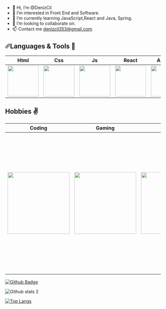 - 👋 Hi, I’m @DenizCil
- 👀 I’m interested in Front End and Software.
- 🌱 I’m currently learning JavaScript,React and Java, Spring.
- 💞️ I’m looking to collaborate on.
- 📫 Contact me denizcil353@gmail.com.


<h2 dir="auto"><a id="user-content-languages--tools-" class="anchor" aria-hidden="true" href="#languages--tools-"><svg class="octicon octicon-link" viewBox="0 0 16 16" version="1.1" width="16" height="16" aria-hidden="true"><path fill-rule="evenodd" d="M7.775 3.275a.75.75 0 001.06 1.06l1.25-1.25a2 2 0 112.83 2.83l-2.5 2.5a2 2 0 01-2.83 0 .75.75 0 00-1.06 1.06 3.5 3.5 0 004.95 0l2.5-2.5a3.5 3.5 0 00-4.95-4.95l-1.25 1.25zm-4.69 9.64a2 2 0 010-2.83l2.5-2.5a2 2 0 012.83 0 .75.75 0 001.06-1.06 3.5 3.5 0 00-4.95 0l-2.5 2.5a3.5 3.5 0 004.95 4.95l1.25-1.25a.75.75 0 00-1.06-1.06l-1.25 1.25a2 2 0 01-2.83 0z"></path></svg></a>Languages &amp; Tools <g-emoji class="g-emoji" alias="muscle" fallback-src="https://github.githubassets.com/images/icons/emoji/unicode/1f4aa.png">💪</g-emoji></h2>
<table>
<thead>
<tr>
<th align="center">Html</th>
<th align="center">Css</th>
<th align="center">Js</th>
<th align="center">React</th>
<th align="center">Angular</th>
<th align="center">Git</th>
<th align="center">Github</th>
<th align="center">VS Code</th>
  </tr>
</thead>
<tbody>
<tr>
<td align="center"><a target="_blank" rel="noopener noreferrer" href="https://camo.githubusercontent.com/667a1b5f72fd3bea2f990da4a75cd30b92899281133f8b3cd2d9d6dbfe3d39b2/68747470733a2f2f6d656469612e67697068792e636f6d2f6d656469612f51737347456d706b79454f684243623765312f67697068792e676966"><img style="width: 100px; max-width: 100%;" src="https://camo.githubusercontent.com/667a1b5f72fd3bea2f990da4a75cd30b92899281133f8b3cd2d9d6dbfe3d39b2/68747470733a2f2f6d656469612e67697068792e636f6d2f6d656469612f51737347456d706b79454f684243623765312f67697068792e676966" data-canonical-src="https://media.giphy.com/media/QssGEmpkyEOhBCb7e1/giphy.gif"></a></td>
<td align="center"><a target="_blank" rel="noopener noreferrer" href="https://camo.githubusercontent.com/1570d27badfb7d7f31ca02a1357d859a445a4b944a21b9c40a3f7be7f7f57d01/68747470733a2f2f6d656469612e67697068792e636f6d2f6d656469612f43454874464833724a3678646842554b49542f67697068792e676966"><img style="width: 100px; max-width: 100%;" src="https://camo.githubusercontent.com/1570d27badfb7d7f31ca02a1357d859a445a4b944a21b9c40a3f7be7f7f57d01/68747470733a2f2f6d656469612e67697068792e636f6d2f6d656469612f43454874464833724a3678646842554b49542f67697068792e676966" data-canonical-src="https://media.giphy.com/media/CEHtFH3rJ6xdhBUKIT/giphy.gif"></a></td>
<td align="center"><a target="_blank" rel="noopener noreferrer" href="https://camo.githubusercontent.com/53e4f5a2f33be977b2621cd61be829829a67158735ee3f76c6af015ebe9a0af6/68747470733a2f2f6d656469612e67697068792e636f6d2f6d656469612f6c6e377a32655772696951416c6c6656636e2f67697068792e676966"><img style="width: 100px; max-width: 100%;" src="https://camo.githubusercontent.com/53e4f5a2f33be977b2621cd61be829829a67158735ee3f76c6af015ebe9a0af6/68747470733a2f2f6d656469612e67697068792e636f6d2f6d656469612f6c6e377a32655772696951416c6c6656636e2f67697068792e676966" data-canonical-src="https://media.giphy.com/media/ln7z2eWriiQAllfVcn/giphy.gif"></a></td>
<td align="center"><a target="_blank" rel="noopener noreferrer" href="https://camo.githubusercontent.com/002313a28ac7d09f24e8a70358139bb4f7c2c32eaf83a926e873bedf67b69eac/68747470733a2f2f6d656469612e67697068792e636f6d2f6d656469612f654e41736a4f353574506267616f72376d612f67697068792e676966"><img style="width: 100px; max-width: 100%;" src="https://camo.githubusercontent.com/002313a28ac7d09f24e8a70358139bb4f7c2c32eaf83a926e873bedf67b69eac/68747470733a2f2f6d656469612e67697068792e636f6d2f6d656469612f654e41736a4f353574506267616f72376d612f67697068792e676966" data-canonical-src="https://media.giphy.com/media/eNAsjO55tPbgaor7ma/giphy.gif"></a></td>
<td align="center"><a target="_blank" rel="noopener noreferrer" href="https://camo.githubusercontent.com/db4af503e86035b5548d4b60a8321c7d0b16b6b443450b43537401e65a7a6ea5/68747470733a2f2f6d656469612e67697068792e636f6d2f6d656469612f5845444948487033693862566f45647864372f67697068792e676966"><img style="width: 100px; max-width: 100%;" src="https://camo.githubusercontent.com/db4af503e86035b5548d4b60a8321c7d0b16b6b443450b43537401e65a7a6ea5/68747470733a2f2f6d656469612e67697068792e636f6d2f6d656469612f5845444948487033693862566f45647864372f67697068792e676966" data-canonical-src="https://media.giphy.com/media/XEDIHHp3i8bVoEdxd7/giphy.gif"></a></td>
<td align="center"><a target="_blank" rel="noopener noreferrer" href="https://camo.githubusercontent.com/f5986f0f631b304f434616e3e416b5a8a83bc3a1e888747944f2dcb308d613e1/68747470733a2f2f6d656469612e67697068792e636f6d2f6d656469612f6b483144426b504e795a504f6b304278724d2f67697068792e676966"><img style="width: 100px; max-width: 100%;" src="https://camo.githubusercontent.com/f5986f0f631b304f434616e3e416b5a8a83bc3a1e888747944f2dcb308d613e1/68747470733a2f2f6d656469612e67697068792e636f6d2f6d656469612f6b483144426b504e795a504f6b304278724d2f67697068792e676966" data-canonical-src="https://media.giphy.com/media/kH1DBkPNyZPOk0BxrM/giphy.gif"></a></td>
<td align="center"><a target="_blank" rel="noopener noreferrer" href="https://camo.githubusercontent.com/41bf0e992329cdc18dc8c593d43f10bec31ce176c5976fdf501377d785b9570e/68747470733a2f2f6d656469612e67697068792e636f6d2f6d656469612f4b7a4a6b7a6a676766474e355079366e6b542f67697068792e676966"><img style="width: 100px; max-width: 100%;" src="https://camo.githubusercontent.com/41bf0e992329cdc18dc8c593d43f10bec31ce176c5976fdf501377d785b9570e/68747470733a2f2f6d656469612e67697068792e636f6d2f6d656469612f4b7a4a6b7a6a676766474e355079366e6b542f67697068792e676966" data-canonical-src="https://media.giphy.com/media/KzJkzjggfGN5Py6nkT/giphy.gif"></a></td>
<td align="center"><a target="_blank" rel="noopener noreferrer" href="https://camo.githubusercontent.com/751293006d1c204a44ebaee3231c502b211d37f8438cfa90d37f8b2d23752bf1/68747470733a2f2f6d656469612e67697068792e636f6d2f6d656469612f49647941514a564e326b56504e55726f6a4d2f67697068792e676966"><img style="width: 100px; max-width: 100%;" src="https://camo.githubusercontent.com/751293006d1c204a44ebaee3231c502b211d37f8438cfa90d37f8b2d23752bf1/68747470733a2f2f6d656469612e67697068792e636f6d2f6d656469612f49647941514a564e326b56504e55726f6a4d2f67697068792e676966" data-canonical-src="https://media.giphy.com/media/IdyAQJVN2kVPNUrojM/giphy.gif"></a></td>
</tr>
</tbody>
</table>

##  Hobbies ✌️

|Coding|Gaming|Reading|Listening|
|:-:|:-:|:-:|:-:|
|<img style="width: 200px" src="https://media.giphy.com/media/fkZukR450RQ1qnGaq9/giphy.gif">|<img style="width: 200px" src="https://media.giphy.com/media/z0hUv6bpBWUUOtShDf/giphy.gif">| <img style="width: 200px" src="https://media.giphy.com/media/YMc3ZQrVYqtTTdTi5e/giphy.gif">|<img style="width: 200px" src="<iframe src="https://giphy.com/embed/tqfS3mgQU28ko" width="480" height="360" frameBorder="0" class="giphy-embed" allowFullScreen></iframe><p><a href="https://giphy.com/gifs/headphones-spongebob-squarepants-tqfS3mgQU28ko">via GIPHY</a></p>">


[![Github Badge](https://img.shields.io/badge/-Github-000?style=quare&labelColor=000&logo=Github&logoColor=white&link=link)](https://github.com/DenizCil)





![Github stats 2](https://github-readme-stats.vercel.app/api?username=DenizCil&show_icons=true&theme=radical)


[![Top Langs](https://github-readme-stats.vercel.app/api/top-langs/?username=DenizCil)](https://github.com/DenizCil)



